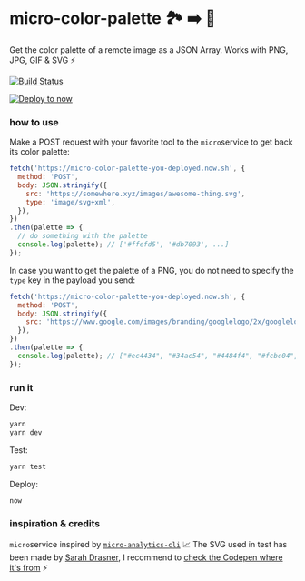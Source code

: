 # micro-color-palette 🏞 ➡️ 🎨
Get the color palette of a remote image as a JSON Array. Works with PNG, JPG, GIF & SVG ⚡️

[![Build Status](https://travis-ci.org/xavcz/micro-color-palette.svg?branch=master)](https://travis-ci.org/xavcz/micro-color-palette) 

[![Deploy to now](https://deploy.now.sh/static/button.svg)](https://deploy.now.sh/?repo=https://github.com/xavcz/micro-color-palette)

### how to use
Make a POST request with your favorite tool to the `micro`service to get back its color palette:

```js
fetch('https://micro-color-palette-you-deployed.now.sh', {
  method: 'POST',
  body: JSON.stringify({
    src: 'https://somewhere.xyz/images/awesome-thing.svg',
    type: 'image/svg+xml',
  }),
})
.then(palette => {
  // do something with the palette
  console.log(palette); // ['#ffefd5', '#db7093', ...]
});
```

In case you want to get the palette of a PNG, you do not need to specify the `type` key in the payload you send:
```js
fetch('https://micro-color-palette-you-deployed.now.sh', {
  method: 'POST',
  body: JSON.stringify({
    src: 'https://www.google.com/images/branding/googlelogo/2x/googlelogo_color_272x92dp.png',
  }),
})
.then(palette => {
  console.log(palette); // ["#ec4434", "#34ac54", "#4484f4", "#fcbc04", "#a480d0"]
});
```

### run it

Dev:
```sh
yarn 
yarn dev
```

Test:
```sh
yarn test
```

Deploy:
```sh
now
```

### inspiration & credits
`micro`service inspired by [`micro-analytics-cli`](https://github.com/micro-analytics/micro-analytics-cli/) 📈
The SVG used in test has been made by [Sarah Drasner](https://twitter.com/sarah_edo), I recommend to [check the Codepen where it's from](http://codepen.io/sdras/pen/YZBGNp) ⚡️
